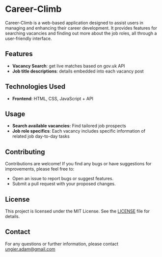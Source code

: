 # Career-Climb

Career-Climb is a web-based application designed to assist users in managing and enhancing their career development. It provides features for searching vacancies and finding out more about the job roles, all through a user-friendly interface.

## Features

- **Vacancy Search**: get live matches based on gov.uk API
- **Job title descriptions**: details embedded into each vacancy post

## Technologies Used

- **Frontend**: HTML, CSS, JavaScript + API

## Usage

- **Search available vacancies:** Find tailored job prospects
- **Job role specifics**: Each vacancy includes specific information of related job day-to-day tasks

## Contributing

Contributions are welcome! If you find any bugs or have suggestions for improvements, please feel free to:

- Open an issue to report bugs or suggest features.
- Submit a pull request with your proposed changes.

## License

This project is licensed under the MIT License. See the [LICENSE](LICENSE) file for details.

## Contact

For any questions or further information, please contact ungier.adam@gmail.com

